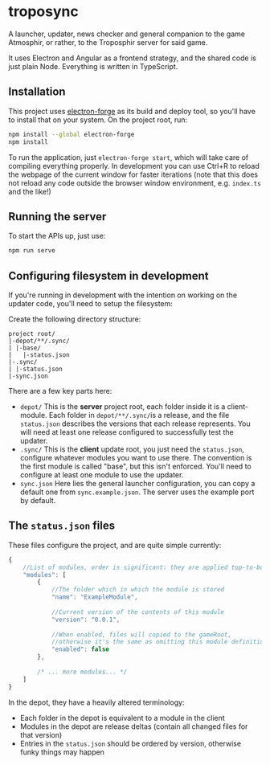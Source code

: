 # troposync

A launcher, updater, news checker and general companion to the game Atmosphir, or rather,
to the Troposphir server for said game.

It uses Electron and Angular as a frontend strategy, and the shared code is just plain Node. 
Everything is written in TypeScript.

## Installation

This project uses [electron-forge](https://github.com/electron-userland/electron-forge) as its 
build and deploy tool, so you'll have to install that on your system. On the project root, run:

```sh
npm install --global electron-forge
npm install
```

To run the application, just `electron-forge start`, which will take care of compiling everything 
properly. In development you can use Ctrl+R to reload the webpage of the current window for faster 
iterations (note that this does not reload any code outside the browser window environment, 
e.g. `index.ts` and the like!)

## Running the server

To start the APIs up, just use:

```sh
npm run serve
```

## Configuring filesystem in development

If you're running in development with the intention on working on the updater code, 
you'll need to setup the filesystem:

Create the following directory structure:

    project root/
    |-depot/**/.sync/
    | |-base/
    |   |-status.json
    |-.sync/
    | |-status.json
    |-sync.json
    
There are a few key parts here:

 - `depot/` This is the **server** project root, each folder inside it is a client-module.
   Each folder in `depot/**/.sync/`is a release, and the file `status.json` describes the 
   versions that each release represents. You will need at least one release configured 
   to successfully test the updater.
 - `.sync/` This is the **client** update root, you just need the `status.json`, configure whatever modules
   you want to use there. The convention is the first module is called "base", but this isn't enforced.
   You'll need to configure at least one module to use the updater.
 - `sync.json` Here lies the general launcher configuration, you can copy a default one from
   `sync.example.json`. The server uses the example port by default.
 
## The `status.json` files

These files configure the project, and are quite simple currently:

```js
{
    //List of modules, order is significant: they are applied top-to-bottom.
    "modules": [
        {
            //The folder which in which the module is stored
            "name": "ExampleModule",
            
            //Current version of the contents of this module
            "version": "0.0.1",
            
            //When enabled, files will copied to the gameRoot, 
            //otherwise it's the same as omitting this module definition
            "enabled": false
        },
         
        /* ... more modules... */
    ]
}
```

In the depot, they have a heavily altered terminology: 
 
 - Each folder in the depot is equivalent to a module in the client
 - Modules in the depot are release deltas (contain all changed files for that version)
 - Entries in the `status.json` should be ordered by version, otherwise funky things may happen
 
